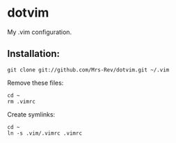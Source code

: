 dotvim
======
My .vim configuration.

Installation:
-------------
	git clone git://github.com/Mrs-Rev/dotvim.git ~/.vim

Remove these files:

	cd ~
	rm .vimrc

Create symlinks:

	cd ~
	ln -s .vim/.vimrc .vimrc 

